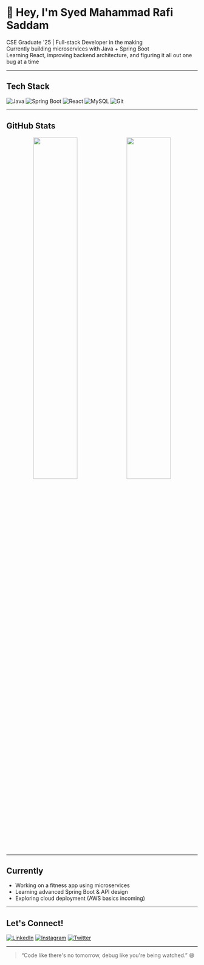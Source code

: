 # 👋 Hey, I'm Syed Mahammad Rafi Saddam

 CSE Graduate '25 | Full-stack Developer in the making  
 Currently building microservices with Java + Spring Boot  
 Learning React, improving backend architecture, and figuring it all out one bug at a time  

---

## Tech Stack
![Java](https://img.shields.io/badge/Java-ED8B00?style=for-the-badge&logo=java&logoColor=white)
![Spring Boot](https://img.shields.io/badge/Spring_Boot-6DB33F?style=for-the-badge&logo=spring-boot&logoColor=white)
![React](https://img.shields.io/badge/React-20232A?style=for-the-badge&logo=react&logoColor=61DAFB)
![MySQL](https://img.shields.io/badge/MySQL-00758F?style=for-the-badge&logo=mysql&logoColor=white)
![Git](https://img.shields.io/badge/Git-F05032?style=for-the-badge&logo=git&logoColor=white)

---

## GitHub Stats
<div align="center">
  <img src="https://github-readme-stats.vercel.app/api?username=thesaddamsyed&show_icons=true&theme=github_dark" width="48%" />
  <img src="https://github-readme-streak-stats.herokuapp.com/?user=thesaddamsyed&theme=github-dark&hide_border=false" width="48%" />
</div>

---

## Currently
- Working on a fitness app using microservices 
- Learning advanced Spring Boot & API design
- Exploring cloud deployment (AWS basics incoming)

---

## Let's Connect!
[![LinkedIn](https://img.shields.io/badge/-LinkedIn-%230077B5?style=for-the-badge&logo=linkedin&logoColor=white)](https://linkedin.com/in/thesaddamsyed)
[![Instagram](https://img.shields.io/badge/-Instagram-E4405F?style=for-the-badge&logo=instagram&logoColor=white)](https://instagram.com/thesaddamsyed)
[![Twitter](https://img.shields.io/badge/-Twitter-1DA1F2?style=for-the-badge&logo=twitter&logoColor=white)](https://twitter.com/thesaddamsyed)

---

> “Code like there's no tomorrow, debug like you're being watched.” 😄

